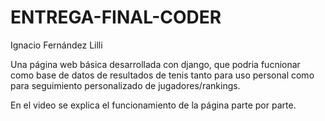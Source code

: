 # ENTREGA-FINAL-CODER

Ignacio Fernández Lilli

Una página web básica desarrollada con django, que podria fucnionar como base de datos de resultados de tenis tanto para uso personal como para seguimiento personalizado de jugadores/rankings.

En el video se explica el funcionamiento de la página parte por parte.
